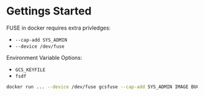 # Gettings Started

FUSE in docker requires extra privledges:
* ```--cap-add SYS_ADMIN```
* ```--device /dev/fuse```

Environment Variable Options:
* ```GCS_KEYFILE```
* ```fsdf```


```bash
docker run ... --device /dev/fuse gcsfuse --cap-add SYS_ADMIN IMAGE BUCKET_NAME
```
